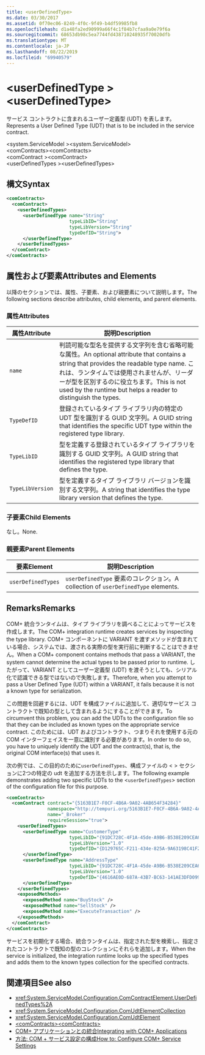 ```yaml
---
title: <userDefinedType>
ms.date: 03/30/2017
ms.assetid: 0f70ec06-8249-4f0c-9f49-b4df59985fb8
ms.openlocfilehash: d1a48fa2ed90999a66f4c1f84b7cfaa9a0e79f6a
ms.sourcegitcommit: 68653db98c5ea7744fd438710248935f70020dfb
ms.translationtype: MT
ms.contentlocale: ja-JP
ms.lasthandoff: 08/22/2019
ms.locfileid: "69940579"
---
```

# <a name="userdefinedtype"></a><span data-ttu-id="29b38-101">\<userDefinedType ></span><span class="sxs-lookup"><span data-stu-id="29b38-101">\<userDefinedType></span></span>
<span data-ttu-id="29b38-102">サービス コントラクトに含まれるユーザー定義型 (UDT) を表します。</span><span class="sxs-lookup"><span data-stu-id="29b38-102">Represents a User Defined Type (UDT) that is to be included in the service contract.</span></span>  
  
 <span data-ttu-id="29b38-103">\<system.ServiceModel ></span><span class="sxs-lookup"><span data-stu-id="29b38-103">\<system.ServiceModel></span></span>  
<span data-ttu-id="29b38-104">\<comContracts></span><span class="sxs-lookup"><span data-stu-id="29b38-104">\<comContracts></span></span>  
<span data-ttu-id="29b38-105">\<comContract ></span><span class="sxs-lookup"><span data-stu-id="29b38-105">\<comContract></span></span>  
<span data-ttu-id="29b38-106">\<userDefinedTypes ></span><span class="sxs-lookup"><span data-stu-id="29b38-106">\<userDefinedTypes></span></span>  
  
## <a name="syntax"></a><span data-ttu-id="29b38-107">構文</span><span class="sxs-lookup"><span data-stu-id="29b38-107">Syntax</span></span>  
  
```xml  
<comContracts>
  <comContract>
    <userDefinedTypes>
      <userDefinedType name="String"
                       typeLibID="String"
                       typeLibVersion="String"
                       typeDefID="String">
      </userDefinedType>
    </userDefinedTypes>
  </comContract>
</comContracts>
```  
  
## <a name="attributes-and-elements"></a><span data-ttu-id="29b38-108">属性および要素</span><span class="sxs-lookup"><span data-stu-id="29b38-108">Attributes and Elements</span></span>  
 <span data-ttu-id="29b38-109">以降のセクションでは、属性、子要素、および親要素について説明します。</span><span class="sxs-lookup"><span data-stu-id="29b38-109">The following sections describe attributes, child elements, and parent elements.</span></span>  
  
### <a name="attributes"></a><span data-ttu-id="29b38-110">属性</span><span class="sxs-lookup"><span data-stu-id="29b38-110">Attributes</span></span>  
  
|<span data-ttu-id="29b38-111">属性</span><span class="sxs-lookup"><span data-stu-id="29b38-111">Attribute</span></span>|<span data-ttu-id="29b38-112">説明</span><span class="sxs-lookup"><span data-stu-id="29b38-112">Description</span></span>|  
|---------------|-----------------|  
|`name`|<span data-ttu-id="29b38-113">判読可能な型名を提供する文字列を含む省略可能な属性。</span><span class="sxs-lookup"><span data-stu-id="29b38-113">An optional attribute that contains a string that provides the readable type name.</span></span> <span data-ttu-id="29b38-114">これは、ランタイムでは使用されませんが、リーダーが型を区別するのに役立ちます。</span><span class="sxs-lookup"><span data-stu-id="29b38-114">This is not used by the runtime but helps a reader to distinguish the types.</span></span>|  
|`TypeDefID`|<span data-ttu-id="29b38-115">登録されているタイプ ライブラリ内の特定の UDT 型を識別する GUID 文字列。</span><span class="sxs-lookup"><span data-stu-id="29b38-115">A GUID string that identifies the specific UDT type within the registered type library.</span></span>|  
|`TypeLibID`|<span data-ttu-id="29b38-116">型を定義する登録されているタイプ ライブラリを識別する GUID 文字列。</span><span class="sxs-lookup"><span data-stu-id="29b38-116">A GUID string that identifies the registered type library that defines the type.</span></span>|  
|`TypeLibVersion`|<span data-ttu-id="29b38-117">型を定義するタイプ ライブラリ バージョンを識別する文字列。</span><span class="sxs-lookup"><span data-stu-id="29b38-117">A string that identifies the type library version that defines the type.</span></span>|  
  
### <a name="child-elements"></a><span data-ttu-id="29b38-118">子要素</span><span class="sxs-lookup"><span data-stu-id="29b38-118">Child Elements</span></span>  
 <span data-ttu-id="29b38-119">なし。</span><span class="sxs-lookup"><span data-stu-id="29b38-119">None.</span></span>  
  
### <a name="parent-elements"></a><span data-ttu-id="29b38-120">親要素</span><span class="sxs-lookup"><span data-stu-id="29b38-120">Parent Elements</span></span>  
  
|<span data-ttu-id="29b38-121">要素</span><span class="sxs-lookup"><span data-stu-id="29b38-121">Element</span></span>|<span data-ttu-id="29b38-122">説明</span><span class="sxs-lookup"><span data-stu-id="29b38-122">Description</span></span>|  
|-------------|-----------------|  
|`userDefinedTypes`|<span data-ttu-id="29b38-123">`userDefinedType` 要素のコレクション。</span><span class="sxs-lookup"><span data-stu-id="29b38-123">A collection of `userDefinedType` elements.</span></span>|  
  
## <a name="remarks"></a><span data-ttu-id="29b38-124">Remarks</span><span class="sxs-lookup"><span data-stu-id="29b38-124">Remarks</span></span>  
 <span data-ttu-id="29b38-125">COM+ 統合ランタイムは、タイプ ライブラリを調べることによってサービスを作成します。</span><span class="sxs-lookup"><span data-stu-id="29b38-125">The COM+ integration runtime creates services by inspecting the type library.</span></span> <span data-ttu-id="29b38-126">COM+ コンポーネントに VARIANT を渡すメソッドが含まれている場合、システムでは、渡される実際の型を実行前に判断することはできません。</span><span class="sxs-lookup"><span data-stu-id="29b38-126">When a COM+ component contains methods that pass a VARIANT, the system cannot determine the actual types to be passed prior to runtime.</span></span> <span data-ttu-id="29b38-127">したがって、VARIANT としてユーザー定義型 (UDT) を渡そうとしても、シリアル化で認識できる型ではないので失敗します。</span><span class="sxs-lookup"><span data-stu-id="29b38-127">Therefore, when you attempt to pass a User Defined Type (UDT) within a VARIANT, it fails because it is not a known type for serialization.</span></span>  
  
 <span data-ttu-id="29b38-128">この問題を回避するには、UDT を構成ファイルに追加して、適切なサービス コントラクトで既知の型として含まれるようにすることができます。</span><span class="sxs-lookup"><span data-stu-id="29b38-128">To circumvent this problem, you can add the UDTs to the configuration file so that they can be included as known types on the appropriate service contract.</span></span> <span data-ttu-id="29b38-129">このためには、UDT およびコントラクト、つまりそれを使用する元の COM インターフェイスを一意に識別する必要があります。</span><span class="sxs-lookup"><span data-stu-id="29b38-129">In order to do so, you have to uniquely identify the UDT and the contract(s), that is, the original COM interface(s) that uses it.</span></span>  
  
 <span data-ttu-id="29b38-130">次の例では、この目的のために`userDefinedTypes`、構成ファイルの < > セクションに2つの特定の udt を追加する方法を示します。</span><span class="sxs-lookup"><span data-stu-id="29b38-130">The following example demonstrates adding two specific UDTs to the <`userDefinedTypes`> section of the configuration file for this purpose.</span></span>  
  
```xml  
<comContracts>
  <comContract contract="{5163B1E7-F0CF-4B6A-9A02-4AB654F34284}"
               namespace="http://tempuri.org/5163B1E7-F0CF-4B6A-9A02-4AB654F34284"
               name="_Broker"
               requireSession="true">
    <userDefinedTypes>
      <userDefinedType name="CustomerType"
                       typeLibID="{91DC728C-4F1A-45de-A9B6-B538E209CEA6}"
                       typeLibVersion="1.0"
                       typeDefID="{D129765C-F211-434e-825A-9A63198C41F2}">
      </userDefinedType>
      <userDefinedType name="AddressType"
                       typeLibID="{91DC728C-4F1A-45de-A9B6-B538E209CEA6}"
                       typeLibVersion="1.0"
                       typeDefID="{4616AE0D-687A-43B7-BC63-141AE3DFD099}">
      </userDefinedType>
    </userDefinedTypes>
    <exposedMethods>
      <exposedMethod name="BuyStock" />
      <exposedMethod name="SellStock" />
      <exposedMethod name="ExecuteTransaction" />
    </exposedMethods>
  </comContract>
</comContracts>
```  
  
 <span data-ttu-id="29b38-131">サービスを初期化する場合、統合ランタイムは、指定された型を検索し、指定されたコントラクトで既知の型のコレクションにそれらを追加します。</span><span class="sxs-lookup"><span data-stu-id="29b38-131">When the service is initialized, the integration runtime looks up the specified types and adds them to the known types collection for the specified contracts.</span></span>  
  
## <a name="see-also"></a><span data-ttu-id="29b38-132">関連項目</span><span class="sxs-lookup"><span data-stu-id="29b38-132">See also</span></span>

- <xref:System.ServiceModel.Configuration.ComContractElement.UserDefinedTypes%2A>
- <xref:System.ServiceModel.Configuration.ComUdtElementCollection>
- <xref:System.ServiceModel.Configuration.ComUdtElement>
- [<span data-ttu-id="29b38-133">\<comContracts></span><span class="sxs-lookup"><span data-stu-id="29b38-133">\<comContracts></span></span>](comcontracts.md)
- [<span data-ttu-id="29b38-134">COM+ アプリケーションとの統合</span><span class="sxs-lookup"><span data-stu-id="29b38-134">Integrating with COM+ Applications</span></span>](../../../wcf/feature-details/integrating-with-com-plus-applications.md)
- [<span data-ttu-id="29b38-135">方法: COM + サービス設定の構成</span><span class="sxs-lookup"><span data-stu-id="29b38-135">How to: Configure COM+ Service Settings</span></span>](../../../wcf/feature-details/how-to-configure-com-service-settings.md)
